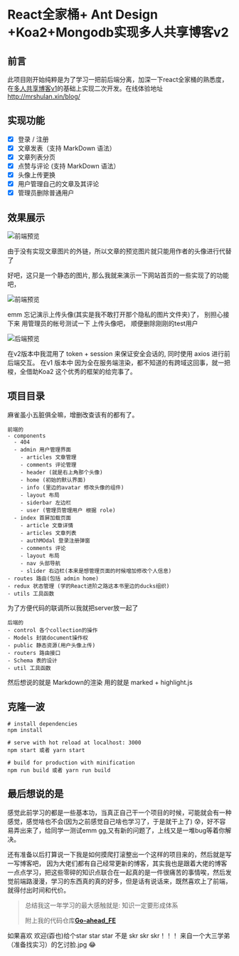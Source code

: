 # React全家桶+ Ant Design +Koa2+Mongodb实现多人共享博客v2

## 前言

此项目刚开始纯粹是为了学习一把前后端分离，加深一下react全家桶的熟悉度，在[多人共享博客v1](https://github.com/Mrshulan/Muti_ShareBlog)的基础上实现二次开发。在线体验地址 http://mrshulan.xin/blog/

##  实现功能

- [x] 登录 /  注册
- [x] 文章发表（支持 MarkDown 语法）
- [x] 文章列表分页
- [x] 点赞与评论 (支持 MarkDown 语法）
- [x] 头像上传更换
- [x] 用户管理自己的文章及其评论
- [x] 管理员删除普通用户

## 效果展示

![前端预览](http://qiniu.mrshulan.com/1552200553265.png)

由于没有实现文章图片的外链，所以文章的预览图片就只能用作者的头像进行代替了

好吧，这只是一个静态的图片, 那么我就来演示一下网站首页的一些实现了的功能吧，

![前端预览](http://qiniu.mrshulan.com/%E5%89%8D%E7%AB%AF%E9%A2%84%E8%A7%88.gif)

emm 忘记演示上传头像(其实是我不敢打开那个隐私的图片文件夹)了， 别担心接下来 用管理员的帐号测试一下 上传头像吧， 顺便删除刚刚的test用户

![后端预览](http://qiniu.mrshulan.com/%E5%90%8E%E7%AB%AF%E9%A2%84%E8%A7%88.gif)

在v2版本中我混用了 token + session 来保证安全会话的, 同时使用 axios 进行前后端交互。 在v1 版本中 因为全在服务端渲染，都不知道的有跨域这回事，就一把梭，全借助Koa2 这个优秀的框架的给完事了。

##  项目目录

麻雀虽小五脏俱全嘛，增删改查该有的都有了。

```
前端的
- components
  - 404
  - admin 用户管理界面
  	- articles 文章管理
  	- comments 评论管理
  	- header (就是右上角那个头像)
  	- home (初始的默认界面)
  	- info (里边的avatar 修改头像的组件)
  	- layout 布局
  	- siderbar 左边栏
  	- user (管理员管理用户 根据 role)
  - index 首屏加载页面
    - article 文章详情
    - articles 文章列表
    - authMOdal 登录注册弹窗
    - comments 评论
    - layout 布局
    - nav 头部导航
    - slider 右边栏(本来是想管理页面的时候增加修改个人信息)
- routes 路由(包括 admin home)
- redux 状态管理 (学的React进阶之路这本书里边的ducks组织)
- utils 工具函数
```

为了方便代码的联调所以我就把server放一起了

``` 
后端的
- control 各个collection的操作
- Models 封装document操作权
- public 静态资源(用户头像上传)
- routers 路由接口
- Schema 表的设计
- util 工具函数
```

然后想说的就是 Markdown的渲染 用的就是 marked + highlight.js

## 克隆一波

``` 
# install dependencies
npm install 

# serve with hot reload at localhost: 3000
npm start 或者 yarn start

# build for production with minification
npm run build 或者 yarn run build
```



## 最后想说的是

感觉此前学习的都是一些基本功，当真正自己干一个项目的时候，可能就会有一种感觉，感觉啥也不会(因为之前感觉自己啥也学习了，于是就干上了) 😰，好不容易弄出来了，给同学一测试emm gg,又有新的问题了，上线又是一堆bug等着你解决。

还有准备以后打算说一下我是如何摸爬打滚整出一个这样的项目来的，然后就是写一写博客吧， 因为大佬们都有自己经常更新的博客，其实我也是跟着大佬的博客一点点学习，把这些零碎的知识点联合在一起真的是一件很痛苦的事情唉，然后发觉前端路漫漫，学习的东西真的真的好多，但是话有说话来，既然喜欢上了前端，就得付出时间和代价。

>总结我这一年学习的最大感触就是: 知识一定要形成体系
>
>附上我的代码仓库[**Go-ahead_FE**](https://github.com/Mrshulan/Go-ahead_FE)

如果喜欢 欢迎(孬也)给个star star star 不是 skr skr skr！！！ 来自一个大三学弟（准备找实习）的乞讨脸.jpg 😂

